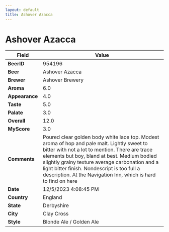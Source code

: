 ```yaml
---
layout: default
title: Ashover Azacca
---
```


# Ashover Azacca

| Field         | Value     |
|---------------|-----------|
| **BeerID** | 954196 |
| **Beer** | Ashover Azacca |
| **Brewer** | Ashover Brewery |
| **Aroma** | 6.0 |
| **Appearance** | 4.0 |
| **Taste** | 5.0 |
| **Palate** | 3.0 |
| **Overall** | 12.0 |
| **MyScore** | 3.0 |
| **Comments** | Poured clear golden body white lace top. Modest aroma of hop and pale malt. Lightly sweet to bitter with not a lot to mention. There are trace elements but boy, bland at best. Medium bodied slightly grainy texture average carbonation and a light bitter finish. Nondescript is too full a description. At the Navigation Inn, which is hard to find on here |
| **Date** | 12/5/2023 4:08:45 PM |
| **Country** | England |
| **State** | Derbyshire |
| **City** | Clay Cross |
| **Style** | Blonde Ale / Golden Ale |
